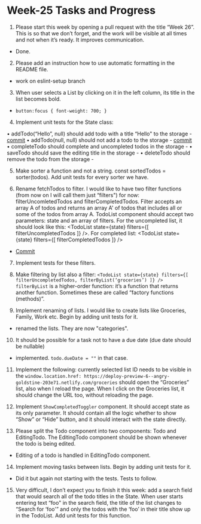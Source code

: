 # Week-25 Tasks and Progress

1. Please start this week by opening a pull request with the title “Week 26”. This is so that we don’t forget, and the work will be visible at all times and not when it’s ready. It improves communication.

- Done.

2. Please add an instruction how to use automatic formatting in the README file.

- work on eslint-setup branch

3. When user selects a List by clicking on it in the left column, its title in the list becomes bold.

- `button:focus { font-weight: 700; }`

4. Implement unit tests for the State class:

  • addTodo(“Hello”, null) should add todo with a title “Hello" to the storage
    - [commit](https://github.com/rdzcn/mk-todo/commit/46f553b5564af036f181c3663db97a82b40e005a) 
  • addTodo(null, null) should not add a todo to the storage
    - [commit](https://github.com/rdzcn/mk-todo/commit/46f553b5564af036f181c3663db97a82b40e005a)
  • completeTodo should complete and uncompleted todos in the storage
    -
  • saveTodo should save the editing title in the storage
    -
  • deleteTodo should remove the todo from the storage
    -

5. Make sorter a function and not a string. const sortedTodos = sorter(todos). Add unit tests for every sorter we have.



6. Rename fetchTodos to filter. I would like to have two filter functions (from now on I will call them just “filters") for now: filterUncomletedTodos and filterCompletedTodos. Filter accepts an array A of todos and returns an array A' of todos that includes all or some of the todos from array A. TodoList component should accept two parameters: state and an array of filters. For the uncompleted list, it should look like this: <TodoList state={state} filters={[ filterUncompletedTodos ]} />. For completed list: <TodoList state={state} filters={[ filterCompletedTodos ]} />

- [Commit](https://github.com/rdzcn/mk-todo/commit/ab9f133394d3f468c619b6d5f9be3149ec341b07)

7. Implement tests for these filters.



8. Make filtering by list also a filter:
`<TodoList state={state} filters={[ filterUncompletedTodos, filterByList(‘groceries’) ]} />`
`filterByList` is a higher-order function: it’s a function that returns another function. Sometimes these are called “factory functions (methods)”.



9. Implement renaming of lists. I would like to create lists like Groceries, Family, Work etc. Begin by adding unit tests for it.

 - renamed the lists. They are now "categories".

10. It should be possible for a task not to have a due date (due date should be nullable)

 - implemented. `todo.dueDate = ""` in that case.

11. Implement the following: currently selected list ID needs to be visible in the `window.location.href: https://deploy-preview-6--angry-goldstine-203e71.netlify.com/groceries` should open the “Groceries” list, also when I reload the page. When I click on the Groceries list, it should change the URL too, without reloading the page.



12. Implement `ShowCompletedToggler` component. It should accept state as its only parameter. It should contain all the logic whether to show “Show” or “Hide” button, and it should interact with the state directly.



13. Please split the Todo component into two components: Todo and EditingTodo. The EditingTodo component should be shown whenever the todo is being edited.

- Editing of a todo is handled in EditingTodo component. 

14. Implement moving tasks between lists. Begin by adding unit tests for it.

  - Did it but again not starting with the tests. Tests to follow. 

15. Very difficult, I don’t expect you to finish it this week: add a search field that would search all of the todo titles in the State. When user starts entering text “foo" in the search field, the title of the list changes to “Search for ‘foo'” and only the todos with the ‘foo’ in their title show up in the TodoList. Add unit tests for this function.

